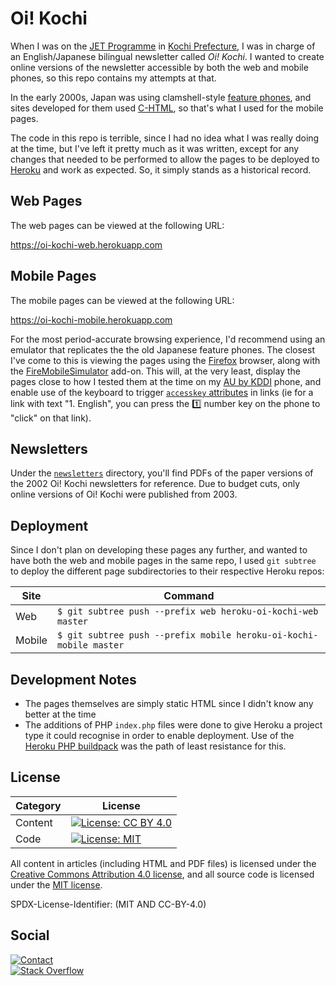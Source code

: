 # Oi! Kochi

When I was on the [JET Programme][jet-programme] in
[Kochi Prefecture][kochi-prefecture], I was in charge of an English/Japanese
bilingual newsletter called _Oi! Kochi_.  I wanted to create online versions
of the newsletter accessible by both the web and mobile phones, so this repo
contains my attempts at that.

In the early 2000s, Japan was using clamshell-style
[feature phones][feature-phones], and sites developed for them used
[C-HTML][C-HTML], so that's what I used for the mobile pages.

The code in this repo is terrible, since I had no idea what I was really doing
at the time, but I've left it pretty much as it was written, except for any
changes that needed to be performed to allow the pages to be deployed to
[Heroku][heroku] and work as expected.
So, it simply stands as a historical record.

## Web Pages

The web pages can be viewed at the following URL:

https://oi-kochi-web.herokuapp.com

## Mobile Pages

The mobile pages can be viewed at the following URL:

https://oi-kochi-mobile.herokuapp.com

For the most period-accurate browsing experience, I'd recommend using an
emulator that replicates the the old Japanese feature phones.
The closest I've come to this is viewing the pages using the
[Firefox][firefox] browser, along with the
[FireMobileSimulator][fire-mobile-simulator] add-on. This will, at the very
least, display the pages close to how I tested them at the time on my
[AU by KDDI][au-by-kddi] phone, and enable use of the keyboard to trigger
[`accesskey` attributes][access-key] in links (ie for a link with text
"1. English", you can press the :one: number key on the phone to "click" on
that link).

## Newsletters

Under the [`newsletters`][newsletters] directory, you'll find PDFs of the paper
versions of the 2002 Oi! Kochi newsletters for reference. Due to budget cuts,
only online versions of Oi! Kochi were published from 2003.

## Deployment

Since I don't plan on developing these pages any further, and wanted to have
both the web and mobile pages in the same repo, I used `git subtree` to deploy
the different page subdirectories to their respective Heroku repos:

| Site   |                            Command                                 |
|--------|--------------------------------------------------------------------|
| Web    | `$ git subtree push --prefix web heroku-oi-kochi-web master`       |
| Mobile | `$ git subtree push --prefix mobile heroku-oi-kochi-mobile master` |

## Development Notes

- The pages themselves are simply static HTML since I didn't know any better at
  the time
- The additions of PHP `index.php` files were done to give Heroku a project
  type it could recognise in order to enable deployment.
  Use of the [Heroku PHP buildpack][heroku-php-buildpack] was the path of
  least resistance for this.

## License

| Category |                         License                           |
|----------|-----------------------------------------------------------|
| Content  | [![License: CC BY 4.0][license-cc-badge]][license-cc-url] |
| Code     | [![License: MIT][license-mit-badge]][license-mit-url]     |

All content in articles (including HTML and PDF files) is licensed
under the [Creative Commons Attribution 4.0 license][license-cc],
and all source code is licensed under the [MIT license][license-mit].

SPDX-License-Identifier: (MIT AND CC-BY-4.0)

## Social

[![Contact][twitter-badge]][twitter-url]<br />
[![Stack Overflow][stackoverflow-badge]][stackoverflow-url]

[access-key]: https://en.wikipedia.org/wiki/Access_key
[au-by-kddi]: https://en.wikipedia.org/wiki/Au_(mobile_phone_company)
[C-HTML]: https://en.wikipedia.org/wiki/C-HTML
[feature-phones]: https://en.wikipedia.org/wiki/Feature_phone#Japan
[firefox]: https://www.mozilla.org/en-US/firefox/new/
[fire-mobile-simulator]: https://addons.mozilla.org/en-US/firefox/addon/firemobilesimulator/
[heroku]: https://www.heroku.com
[heroku-php-buildpack]: https://elements.heroku.com/buildpacks/heroku/heroku-buildpack-php
[jet-programme]: http://jetprogramme.org/en/
[kochi-prefecture]: https://en.wikipedia.org/wiki/K%C5%8Dchi_Prefecture
[license-cc]: LICENSE-CC-BY-4.0.txt
[license-cc-badge]: https://licensebuttons.net/l/by/4.0/80x15.png
[license-cc-url]: https://creativecommons.org/licenses/by/4.0/
[license-mit]: LICENSE-MIT.txt
[license-mit-badge]: https://img.shields.io/badge/License-MIT-lightgrey.svg
[license-mit-url]: https://opensource.org/licenses/MIT
[newsletters]: https://github.com/paulfioravanti/oi-kochi/tree/master/newsletters
[stackoverflow-badge]: http://stackoverflow.com/users/flair/567863.png
[stackoverflow-url]: http://stackoverflow.com/users/567863/paul-fioravanti
[twitter-badge]: https://img.shields.io/badge/contact-%40paulfioravanti-blue.svg
[twitter-url]: https://twitter.com/paulfioravanti
